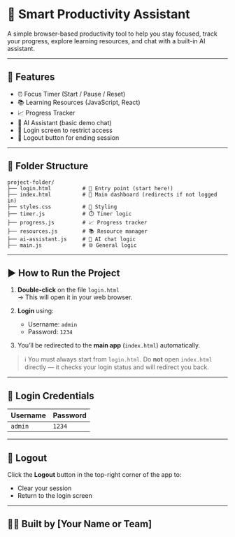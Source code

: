 # 🚀 Smart Productivity Assistant

A simple browser-based productivity tool to help you stay focused, track your progress, explore learning resources, and chat with a built-in AI assistant.

---

## 🧩 Features

- ⏰ Focus Timer (Start / Pause / Reset)
- 📚 Learning Resources (JavaScript, React)
- 📈 Progress Tracker
- 🤖 AI Assistant (basic demo chat)
- 🔐 Login screen to restrict access
- 🚪 Logout button for ending session

---

## 📂 Folder Structure

```
project-folder/
├── login.html          # 🔑 Entry point (start here!)
├── index.html          # 🎯 Main dashboard (redirects if not logged in)
├── styles.css          # 🎨 Styling
├── timer.js            # ⏱️ Timer logic
├── progress.js         # 📈 Progress tracker
├── resources.js        # 📚 Resource manager
├── ai-assistant.js     # 🤖 AI chat logic
├── main.js             # 🌐 General logic
```

---

## ▶️ How to Run the Project

1. **Double-click** on the file `login.html`  
   → This will open it in your web browser.

2. **Login** using:
   - Username: `admin`
   - Password: `1234`

3. You’ll be redirected to the **main app** (`index.html`) automatically.

> ℹ️ You must always start from `login.html`. Do **not** open `index.html` directly — it checks your login status and will redirect you back.

---

## 🔑 Login Credentials

| Username | Password |
|----------|----------|
| `admin`  | `1234`   |

---

## 🚪 Logout

Click the **Logout** button in the top-right corner of the app to:
- Clear your session
- Return to the login screen

---

## 🧑‍💻 Built by [Your Name or Team]
